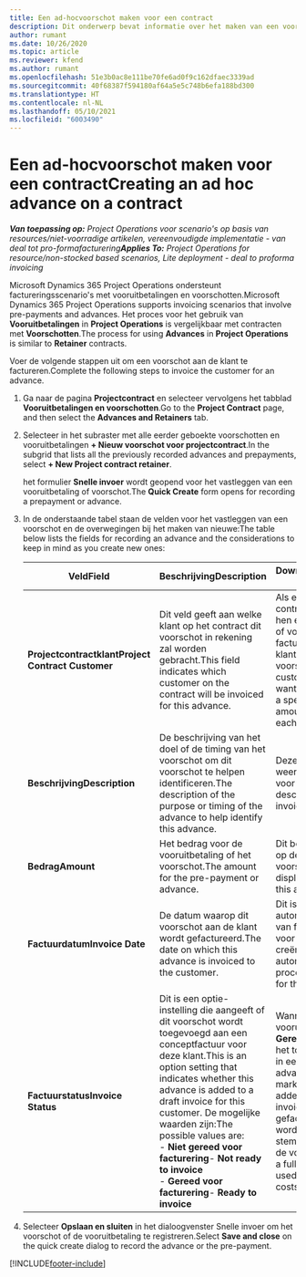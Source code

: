 ```yaml
---
title: Een ad-hocvoorschot maken voor een contract
description: Dit onderwerp bevat informatie over het maken van een voorschot op een contract als dat nodig is.
author: rumant
ms.date: 10/26/2020
ms.topic: article
ms.reviewer: kfend
ms.author: rumant
ms.openlocfilehash: 51e3b0ac8e111be70fe6ad0f9c162dfaec3339ad
ms.sourcegitcommit: 40f68387f594180af64a5e5c748b6efa188bd300
ms.translationtype: HT
ms.contentlocale: nl-NL
ms.lasthandoff: 05/10/2021
ms.locfileid: "6003490"
---
```

# <a name="creating-an-ad-hoc-advance-on-a-contract"></a><span data-ttu-id="8b53c-103">Een ad-hocvoorschot maken voor een contract</span><span class="sxs-lookup"><span data-stu-id="8b53c-103">Creating an ad hoc advance on a contract</span></span>

<span data-ttu-id="8b53c-104">_**Van toepassing op:** Project Operations voor scenario's op basis van resources/niet-voorradige artikelen, vereenvoudigde implementatie - van deal tot pro-formafacturering_</span><span class="sxs-lookup"><span data-stu-id="8b53c-104">_**Applies To:** Project Operations for resource/non-stocked based scenarios, Lite deployment - deal to proforma invoicing_</span></span>

<span data-ttu-id="8b53c-105">Microsoft Dynamics 365 Project Operations ondersteunt factureringsscenario's met vooruitbetalingen en voorschotten.</span><span class="sxs-lookup"><span data-stu-id="8b53c-105">Microsoft Dynamics 365 Project Operations supports invoicing scenarios that involve pre-payments and advances.</span></span> <span data-ttu-id="8b53c-106">Het proces voor het gebruik van **Vooruitbetalingen** in **Project Operations** is vergelijkbaar met contracten met **Voorschotten**.</span><span class="sxs-lookup"><span data-stu-id="8b53c-106">The process for using **Advances** in **Project Operations** is similar to **Retainer** contracts.</span></span> 

<span data-ttu-id="8b53c-107">Voer de volgende stappen uit om een voorschot aan de klant te factureren.</span><span class="sxs-lookup"><span data-stu-id="8b53c-107">Complete the following steps to invoice the customer for an advance.</span></span>

1. <span data-ttu-id="8b53c-108">Ga naar de pagina **Projectcontract** en selecteer vervolgens het tabblad **Vooruitbetalingen en voorschotten**.</span><span class="sxs-lookup"><span data-stu-id="8b53c-108">Go to the **Project Contract** page, and then select the **Advances and Retainers** tab.</span></span>
2. <span data-ttu-id="8b53c-109">Selecteer in het subraster met alle eerder geboekte voorschotten en vooruitbetalingen **+ Nieuw voorschot voor projectcontract**.</span><span class="sxs-lookup"><span data-stu-id="8b53c-109">In the subgrid that lists all the previously recorded advances and prepayments, select **+ New Project contract retainer**.</span></span> 

    <span data-ttu-id="8b53c-110">het formulier **Snelle invoer** wordt geopend voor het vastleggen van een vooruitbetaling of voorschot.</span><span class="sxs-lookup"><span data-stu-id="8b53c-110">The **Quick Create** form opens for recording a prepayment or advance.</span></span>
    
3. <span data-ttu-id="8b53c-111">In de onderstaande tabel staan de velden voor het vastleggen van een voorschot en de overwegingen bij het maken van nieuwe:</span><span class="sxs-lookup"><span data-stu-id="8b53c-111">The table below lists the fields for recording an advance and the considerations to keep in mind as you create new ones:</span></span>

    | <span data-ttu-id="8b53c-112">Veld</span><span class="sxs-lookup"><span data-stu-id="8b53c-112">Field</span></span> | <span data-ttu-id="8b53c-113">Beschrijving</span><span class="sxs-lookup"><span data-stu-id="8b53c-113">Description</span></span> | <span data-ttu-id="8b53c-114">Downstreamimpact</span><span class="sxs-lookup"><span data-stu-id="8b53c-114">Downstream impact</span></span> |
    | --- | --- | --- |
    | <span data-ttu-id="8b53c-115">**Projectcontractklant**</span><span class="sxs-lookup"><span data-stu-id="8b53c-115">**Project Contract Customer**</span></span> | <span data-ttu-id="8b53c-116">Dit veld geeft aan welke klant op het contract dit voorschot in rekening zal worden gebracht.</span><span class="sxs-lookup"><span data-stu-id="8b53c-116">This field indicates which customer on the contract will be invoiced for this advance.</span></span> | <span data-ttu-id="8b53c-117">Als er meerdere klanten in het contract staan en u aan elk van hen een specifiek vooruitbetaling of voorschotbedrag wilt factureren, maakt u voor elke klant afzonderlijk een voorschot.</span><span class="sxs-lookup"><span data-stu-id="8b53c-117">If you have multiple customers on the contract and want to invoice each of them for a specific retainer or advance amount, create an advance for each customer individually.</span></span> |
    | <span data-ttu-id="8b53c-118">**Beschrijving**</span><span class="sxs-lookup"><span data-stu-id="8b53c-118">**Description**</span></span> | <span data-ttu-id="8b53c-119">De beschrijving van het doel of de timing van het voorschot om dit voorschot te helpen identificeren.</span><span class="sxs-lookup"><span data-stu-id="8b53c-119">The description of the purpose or timing of the advance to help identify this advance.</span></span> | <span data-ttu-id="8b53c-120">Deze omschrijving wordt weergegeven op de factuurregel voor dit voorschot.</span><span class="sxs-lookup"><span data-stu-id="8b53c-120">This description is displayed on the invoice line for this advance.</span></span> |
    | <span data-ttu-id="8b53c-121">**Bedrag**</span><span class="sxs-lookup"><span data-stu-id="8b53c-121">**Amount**</span></span> | <span data-ttu-id="8b53c-122">Het bedrag voor de vooruitbetaling of het voorschot.</span><span class="sxs-lookup"><span data-stu-id="8b53c-122">The amount for the pre-payment or advance.</span></span> | <span data-ttu-id="8b53c-123">Dit bedrag wordt weergegeven op de factuurregel voor dit voorschot.</span><span class="sxs-lookup"><span data-stu-id="8b53c-123">This amount is displayed on the invoice line for this advance.</span></span> |
    | <span data-ttu-id="8b53c-124">**Factuurdatum**</span><span class="sxs-lookup"><span data-stu-id="8b53c-124">**Invoice Date**</span></span> | <span data-ttu-id="8b53c-125">De datum waarop dit voorschot aan de klant wordt gefactureerd.</span><span class="sxs-lookup"><span data-stu-id="8b53c-125">The date on which this advance is invoiced to the customer.</span></span> | <span data-ttu-id="8b53c-126">Dit is de datum voor het automatische aanmaakproces van facturen om een factuurregel voor dit voorschot te creëren.</span><span class="sxs-lookup"><span data-stu-id="8b53c-126">This is the date for the automated invoice creation process to create an invoice line for this advance.</span></span> |
    | <span data-ttu-id="8b53c-127">**Factuurstatus**</span><span class="sxs-lookup"><span data-stu-id="8b53c-127">**Invoice Status**</span></span> | <span data-ttu-id="8b53c-128">Dit is een optie-instelling die aangeeft of dit voorschot wordt toegevoegd aan een conceptfactuur voor deze klant.</span><span class="sxs-lookup"><span data-stu-id="8b53c-128">This is an option setting that indicates whether this advance is added to a draft invoice for this customer.</span></span> <span data-ttu-id="8b53c-129">De mogelijke waarden zijn:</span><span class="sxs-lookup"><span data-stu-id="8b53c-129">The possible values are:</span></span></br><span data-ttu-id="8b53c-130">- **Niet gereed voor facturering**</span><span class="sxs-lookup"><span data-stu-id="8b53c-130">- **Not ready to invoice**</span></span></br><span data-ttu-id="8b53c-131">- **Gereed voor facturering**</span><span class="sxs-lookup"><span data-stu-id="8b53c-131">- **Ready to invoice**</span></span> | <span data-ttu-id="8b53c-132">Wanneer een voorschot of vooruitbetaling is gemarkeerd als **Gereed voor facturering**, wordt het toegevoegd als een regeltijd in een conceptfactuur.</span><span class="sxs-lookup"><span data-stu-id="8b53c-132">When an advance or pre-payment is marked as **Ready to invoice**, it is added as a line time on a draft invoice.</span></span> <span data-ttu-id="8b53c-133">Alleen een volledig gefactureerd voorschot kan worden gebruikt om af te stemmen met projectkosten voor de volgende factuurperiode.</span><span class="sxs-lookup"><span data-stu-id="8b53c-133">Only a fully invoiced advance can be used to reconcile against project costs for the next invoice period.</span></span> |

4. <span data-ttu-id="8b53c-134">Selecteer **Opslaan en sluiten** in het dialoogvenster Snelle invoer om het voorschot of de vooruitbetaling te registreren.</span><span class="sxs-lookup"><span data-stu-id="8b53c-134">Select **Save and close** on the quick create dialog to record the advance or the pre-payment.</span></span>


[!INCLUDE[footer-include](../../includes/footer-banner.md)]
